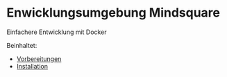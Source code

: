 # Enwicklungsumgebung Mindsquare

Einfachere Entwicklung mit Docker

Beinhaltet:

- [Vorbereitungen](./docs/prepwindows.md)
- [Installation](./docs/INSTALLWINDOWS.md)
